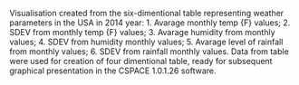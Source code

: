 Visualisation created from the six-dimentional table representing weather parameters in the USA in 2014 year: 1. Avarage monthly temp {F} values; 2. SDEV from monthly temp {F} values; 3. Avarage humidity from monthly values; 4. SDEV from humidity monthly values; 5. Avarage level of rainfall from monthly values; 6. SDEV from rainfall monthly values. Data from table were used for creation of four dimentional table, ready for subsequent graphical presentation in the CSPACE 1.0.1.26 software.
